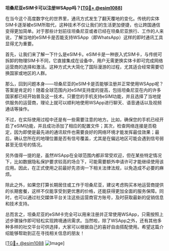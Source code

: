 **坦桑尼亚eSIM卡可以注册WSApp吗？[[TG💪+ @esim1088](https://t.me/s/esim1088)]**

在当今这个高度数字化的世界里，通讯方式发生了翻天覆地的变化。传统的实体SIM卡逐渐被eSIM所取代，这种技术不仅让我们的生活更加便捷，也让跨国通信变得更加简单。对于那些计划前往坦桑尼亚或者已经在坦桑尼亚旅行、工作的人来说，了解当地的eSIM卡是否能支持WSApp（即WhatsApp）这样的即时通讯工具显得尤为重要。

首先，让我们来了解一下什么是eSIM卡。eSIM卡是一种嵌入式SIM卡，与传统可拆卸的物理SIM卡不同，它直接集成在设备中，用户无需更换实体卡即可完成网络运营商的选择和激活。这种方式大大简化了国际漫游的过程，尤其适合经常需要切换国家或地区的人群。

那么，回到问题本身——坦桑尼亚的eSIM卡是否能够注册并正常使用WSApp呢？答案是肯定的！随着全球范围内对eSIM支持度的提高，包括坦桑尼亚在内的许多国家都已经开始普及这一技术。只要您的手机支持eSIM功能，并且选择了当地提供服务的运营商，理论上就可以顺利地使用WSApp进行聊天、语音通话以及视频通话等操作。

不过，在实际使用过程中还是有一些需要注意的地方。比如，确保您的手机已经开启了eSIM功能，并且成功添加了相应的配置文件；其次，检查网络连接是否稳定，因为即使是最先进的通讯软件也需要良好的网络环境才能发挥最佳效果；最后，确认您所在的地理位置是否有信号覆盖，尤其是在偏远地区可能会遇到信号弱甚至无信号的情况。

另外值得一提的是，虽然WSApp在全球范围内都非常受欢迎，但在某些特定情况下，比如数据隐私保护要求较高的场合下，可能需要额外申请许可才能继续使用该应用。因此，在正式使用之前最好先咨询一下相关法律法规，以免造成不必要的麻烦。

除此之外，如果您打算长期居住或工作于坦桑尼亚，建议考虑购买本地运营商提供的长期套餐，这样不仅能享受到更优惠的价格，还能获得更加全面的服务保障。同时，也可以通过社交媒体平台关注这些运营商官方账号，及时获取最新的促销信息和技术支持。

总而言之，坦桑尼亚的eSIM卡完全可以用来注册并正常使用WSApp，只需按照上述步骤操作即可轻松实现跨境通讯需求。当然啦，除了WSApp之外，还有其他多种多样的社交平台可供选择，大家可以根据自己的喜好自由搭配使用。希望这篇介绍能够帮助到正在寻找相关信息的朋友！

[[TG💪+ @esim1088](https://t.me/s/esim1088) ![Image](https://i.postimg.cc/4NQfJmqS/Snipaste-2025-05-13-00-14-12.png)]